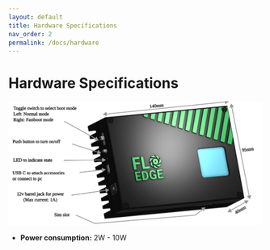 ```yaml
---
layout: default
title: Hardware Specifications
nav_order: 2
permalink: /docs/hardware
---
```


# Hardware Specifications

![flo_edge_labeled](/assets/images/flo_edge_labeled.svg)

- **Power consumption:** 2W - 10W

